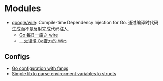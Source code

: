 # Modules

* [google/wire](https://github.com/google/wire): Compile-time Dependency Injection for Go. 通过编译时代码生成而不是反射完成代码注入.   
    * [Go 每日一库之 wire](https://mp.weixin.qq.com/s/GFN6PWg6hfSFvPkWqHwNKw)
    * [一文读懂 Go官方的 Wire](https://mp.weixin.qq.com/s/ZQKi9O7DRJ3qGWhDL9aTVg)


## Configs
* [Go configuration with fangs](https://github.com/spf13/viper)
* [Simple lib to parse environment variables to structs](https://github.com/caarlos0/env)
